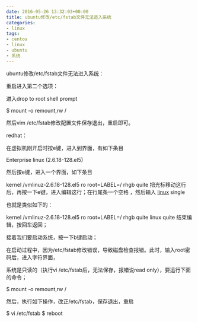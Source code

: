 ```yaml
---
date: 2016-05-26 13:32:03+00:00
title: ubuntu修改/etc/fstab文件无法进入系统
categories:
- linux
tags:
- centos
- linux
- ubuntu
- 系统
---
```


ubuntu修改/etc/fstab文件无法进入系统：

重启进入第二个选项：

进入drop to root shell prompt

$ mount -o remount,rw /

然后vim /etc/fstab修改配置文件保存退出，重启即可。

redhat：

在虚拟机刚开启时按e键，进入到界面，有如下条目

Enterprise linux (2.6.18-128.el5)

然后按e键，进入一个界面，如下条目

kernel /vmlinuz-2.6.18-128.el5 ro root=LABEL=/ rhgb quite
把光标移动这行后，再按一下e键，进入编辑这行；在行尾条一个空格 ，然后输入 [linux](http://linux.chinaitlab.com/) single

也就是类似如下的：

kernel /vmlinuz-2.6.18-128.el5 ro root=LABEL=/ rhgb quite linux quite
结束编辑，按回车返回；

接着我们要启动系统，按一下b键启动；

在启动过程中，因为/etc/fstab修改错误，导致磁盘检查报错。此时，输入root密码后，进入字符界面，

系统是只读的（执行vi /etc/fstab后，无法保存，报错说read only），要运行下面的命令；

$ mount -o remount,rw /

然后，执行如下操作，改正/etc/fstab，保存退出，重启

$ vi /etc/fstab
$ reboot